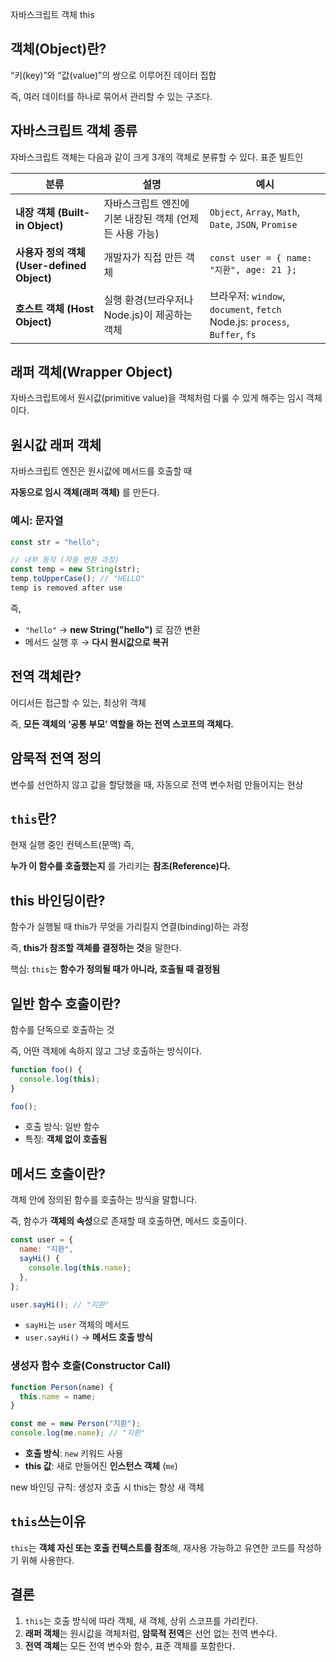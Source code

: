 자바스크립트 객체 this

## 객체(Object)란?

“키(key)”와 “값(value)”의 쌍으로 이루어진 데이터 집합

즉, 여러 데이터를 하나로 묶어서 관리할 수 있는 구조다.

## 자바스크립트 객체 종류

자바스크립트 객체는 다음과 같이 크게 3개의 객체로 분류할 수 있다.
표준 빌트인

| 분류                                       | 설명                                                    | 예시                                                                       |
| ------------------------------------------ | ------------------------------------------------------- | -------------------------------------------------------------------------- |
| **내장 객체 (Built-in Object)**            | 자바스크립트 엔진에 기본 내장된 객체 (언제든 사용 가능) | `Object`, `Array`, `Math`, `Date`, `JSON`, `Promise`                       |
| **사용자 정의 객체 (User-defined Object)** | 개발자가 직접 만든 객체                                 | `const user = { name: "지환", age: 21 };`                                  |
| **호스트 객체 (Host Object)**              | 실행 환경(브라우저나 Node.js)이 제공하는 객체           | 브라우저: `window`, `document`, `fetch` Node.js: `process`, `Buffer`, `fs` |

## 래퍼 객체(Wrapper Object)

자바스크립트에서 원시값(primitive value)을 객체처럼 다룰 수 있게 해주는 임시 객체이다.

## 원시값 래퍼 객체

자바스크립트 엔진은 원시값에 메서드를 호출할 때

**자동으로 임시 객체(래퍼 객체)** 를 만든다.

### 예시: 문자열

```jsx
const str = "hello";

// 내부 동작 (자동 변환 과정)
const temp = new String(str);
temp.toUpperCase(); // "HELLO"
temp is removed after use

```

즉,

- `"hello"` → **new String("hello")** 로 잠깐 변환
- 메서드 실행 후 → **다시 원시값으로 복귀**

## 전역 객체란?

어디서든 접근할 수 있는, 최상위 객체

즉, **모든 객체의 ‘공통 부모’ 역할을 하는 전역 스코프의 객체다.**

## 암묵적 전역 정의

변수를 선언하지 않고 값을 할당했을 때,
자동으로 전역 변수처럼 만들어지는 현상

## `this`란?

현재 실행 중인 컨텍스트(문맥) 즉,

**누가 이 함수를 호출했는지** 를 가리키는 **참조(Reference)다.**

## this 바인딩이란?

함수가 실행될 때 this가 무엇을 가리킬지 연결(binding)하는 과정

즉, **this가 참조할 객체를 결정하는 것**을 말한다.

핵심: `this`는 **함수가 정의될 때가 아니라, 호출될 때 결정됨**

## 일반 함수 호출이란?

함수를 단독으로 호출하는 것

즉, 어떤 객체에 속하지 않고 그냥 호출하는 방식이다.

```jsx
function foo() {
  console.log(this);
}

foo();
```

- 호출 방식: 일반 함수
- 특징: **객체 없이 호출됨**

## 메서드 호출이란?

객체 안에 정의된 함수를 호출하는 방식을 말합니다.

즉, 함수가 **객체의 속성**으로 존재할 때 호출하면, 메서드 호출이다.

```jsx
const user = {
  name: "지환",
  sayHi() {
    console.log(this.name);
  },
};

user.sayHi(); // "지환"
```

- `sayHi`는 `user` 객체의 메서드
- `user.sayHi()` → **메서드 호출 방식**

### 생성자 함수 호출(Constructor Call)

```jsx
function Person(name) {
  this.name = name;
}

const me = new Person("지환");
console.log(me.name); // "지환"
```

- **호출 방식**: `new` 키워드 사용
- **this 값**: 새로 만들어진 **인스턴스 객체** (`me`)

new 바인딩 규칙: 생성자 호출 시 this는 항상 새 객체

## `this`쓰는이유

`this`는 **객체 자신 또는 호출 컨텍스트를 참조**해, 재사용 가능하고 유연한 코드를 작성하기 위해 사용한다.

## 결론

1. `this`는 호출 방식에 따라 객체, 새 객체, 상위 스코프를 가리킨다.
2. **래퍼 객체**는 원시값을 객체처럼, **암묵적 전역**은 선언 없는 전역 변수다.
3. **전역 객체**는 모든 전역 변수와 함수, 표준 객체를 포함한다.
